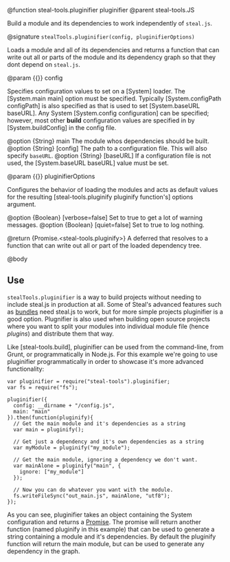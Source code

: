 @function steal-tools.pluginifier pluginifier
@parent steal-tools.JS 

Build a module and its dependencies to work independently of `steal.js`.

@signature `stealTools.pluginifier(config, pluginifierOptions)`

Loads a module and all of its dependencies and returns a function that
can write out all or parts of the module and its dependency graph
so that they dont depend on `steal.js`.

@param {{}} config

Specifies configuration values to set on 
a [System] loader. The [System.main main] option must be specified. Typically
[System.configPath configPath] is also specified as that is used to set 
[System.baseURL baseURL].  Any System [System.config configuration] can be specified; however,
most other __build__ configuration values are specified in
by [System.buildConfig] in the config file.

@option {String} main The module whos dependencies should be built.
@option {String} [config] The path to a configuration file. This
will also specify `baseURL`.
@option {String} [baseURL] If a configuration file is not used, 
the [System.baseURL baseURL] value must be set.

@param {{}} pluginifierOptions

Configures the behavior of loading the modules and acts as default values
for the resulting [steal-tools.pluginify pluginify function's] options argument.

@option {Boolean} [verbose=false] Set to true to get a lot of warning messages.
@option {Boolean} [quiet=false] Set to true to log nothing.

@return {Promise.<steal-tools.pluginify>} A deferred that resolves to a function
that can write out all or part of the loaded dependency tree. 



@body

## Use

`stealTools.pluginifier` is a way to build projects without needing to include steal.js in production at 
all. Some of Steal's advanced features such as [bundles](#bundles) need steal.js to work, but for 
more simple projects pluginifier is a good option. Plugnifier is also used when building open source projects 
where you want to split your modules into individual module file (hence *plugins*) and 
distribute them that way.

Like [steal-tools.build], pluginifier can be used from the command-line, from Grunt, or 
programmatically in Node.js. For this example we're going to use 
pluginifier programmatically in order to showcase 
it's more advanced functionality:

    var pluginifier = require("steal-tools").pluginifier;
    var fs = require("fs");

    pluginifier({
      config: __dirname + "/config.js",
      main: "main"
    }).then(function(pluginify){
      // Get the main module and it's dependencies as a string
      var main = pluginify();

      // Get just a dependency and it's own dependencies as a string
      var myModule = pluginify("my_module");

      // Get the main module, ignoring a dependency we don't want.
      var mainAlone = pluginify("main", {
        ignore: ["my_module"]
      });

      // Now you can do whatever you want with the module.
      fs.writeFileSync("out_main.js", mainAlone, "utf8");
    });

As you can see, pluginifier takes an object containing the 
System configuration and returns a [Promise](https://developer.mozilla.org/en-US/docs/Web/JavaScript/Reference/Global_Objects/Promise). 
The promise will return another function (named pluginify in this example) that can be used to generate 
a string containing a module and it's dependencies. By default the pluginify 
function will return the main module, but can be used to generate any dependency in the graph.
